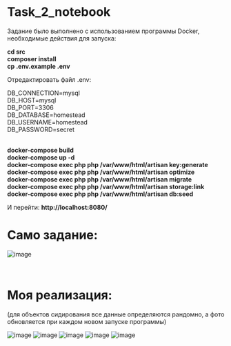# Task_2_notebook
<p>Задание было выполнено с использованием программы Docker, необходимые действия для запуска:</p>

<b>cd src</b><br>
<b>composer install</b><br>
<b>cp .env.example .env</b><br>

<p>Отредактировать файл .env:</p>
DB_CONNECTION=mysql<br>
DB_HOST=mysql<br>
DB_PORT=3306<br>
DB_DATABASE=homestead<br>
DB_USERNAME=homestead<br>
DB_PASSWORD=secret<br><br>

<b>docker-compose build</b><br>
<b>docker-compose up -d</b><br>
<b>docker-compose exec php php /var/www/html/artisan key:generate</b><br>
<b>docker-compose exec php php /var/www/html/artisan optimize</b><br>
<b>docker-compose exec php php /var/www/html/artisan migrate</b><br>
<b>docker-compose exec php php /var/www/html/artisan storage:link</b><br>
<b>docker-compose exec php php /var/www/html/artisan db:seed</b><br>

И перейти: <b>http://localhost:8080/</b>

<h1>Само задание:</h1>

![image](https://user-images.githubusercontent.com/112812361/216950921-86ee3174-cb89-4fad-bd0e-6cc31910ada2.png)

<br>
<h1>Моя реализация:</h1>
<p>(для объектов сидирования все данные определяются рандомно, а фото обновляется при каждом новом запуске программы)</p>

![image](https://user-images.githubusercontent.com/112812361/216951280-af2dbb37-ffb9-420d-b244-a13fb5363cf0.png)
![image](https://user-images.githubusercontent.com/112812361/216951410-a37a6189-6663-4dd1-8f4b-070ee9224f6e.png)
![image](https://user-images.githubusercontent.com/112812361/216952512-fcecb084-4a70-493e-a671-658c0d71867a.png)
![image](https://user-images.githubusercontent.com/112812361/216952638-d85922e2-5449-4e33-b048-35e6d2be8046.png)
![image](https://user-images.githubusercontent.com/112812361/217028077-9fc5706b-8115-4eeb-94f0-faa96c091374.png)


